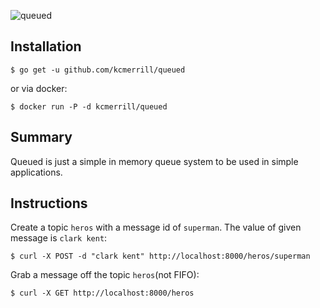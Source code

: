![queued](https://raw.githubusercontent.com/kcmerrill/queued/master/assets/queued.png)

## Installation
`$ go get -u github.com/kcmerrill/queued`

or via docker:

`$ docker run -P -d kcmerrill/queued`

## Summary
Queued is just a simple in memory queue system to be used in simple applications.

## Instructions
Create a topic `heros` with a message id of `superman`. The value of given message is `clark kent`:

`$ curl -X POST -d "clark kent" http://localhost:8000/heros/superman`

Grab a message off the topic `heros`(not FIFO):

`$ curl -X GET http://localhost:8000/heros`
